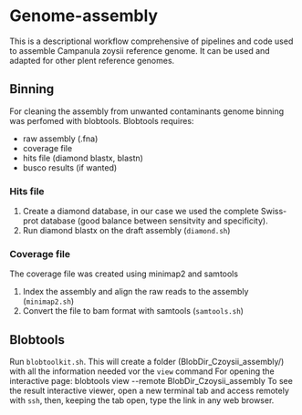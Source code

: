 # Genome-assembly
This is a descriptional workflow comprehensive of pipelines and code used to assemble Campanula zoysii reference genome. It can be used and adapted for other plent reference genomes.
## Binning
For cleaning the assembly from unwanted contaminants genome binning was perfomed with blobtools. 
Blobtools requires: 
- raw assembly (.fna)
- coverage file
- hits file (diamond blastx, blastn)
- busco results (if wanted)

### Hits file
1. Create a diamond database, in our case we used the complete Swiss-prot database (good balance between sensitvity and specificity).
2. Run diamond blastx on the draft assembly (`diamond.sh`)

### Coverage file
The coverage file was created using minimap2 and samtools
1. Index the assembly and align the raw reads to the assembly (`minimap2.sh`)
2. Convert the file to bam format with samtools (`samtools.sh`)

## Blobtools
Run `blobtoolkit.sh`. This will create a folder (BlobDir_Czoysii_assembly/) with all the information needed vor the `view` command
For opening the interactive page: blobtools view --remote BlobDir_Czoysii_assembly
To see the result interactive viewer, open a new terminal tab and access remotely with `ssh`, then, keeping the tab open, type the link in any web browser.
